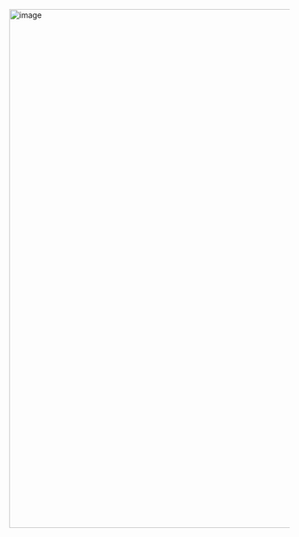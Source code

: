 


<img width="932" alt="image" src="https://github.com/assafsauer/day2-k8s/assets/22165556/f2264097-26a7-4c10-8bfd-a838f2725661">

